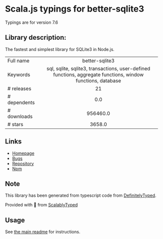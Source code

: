 
# Scala.js typings for better-sqlite3

Typings are for version 7.6

## Library description:
The fastest and simplest library for SQLite3 in Node.js.

|                    |                 |
| ------------------ | :-------------: |
| Full name          | better-sqlite3 |
| Keywords           | sql, sqlite, sqlite3, transactions, user-defined functions, aggregate functions, window functions, database |
| # releases         | 21 |
| # dependents       | 0.0 |
| # downloads        | 956460.0 |
| # stars            | 3658.0 |

## Links
- [Homepage](http://github.com/WiseLibs/better-sqlite3)
- [Bugs](https://github.com/WiseLibs/better-sqlite3/issues)
- [Repository](https://github.com/WiseLibs/better-sqlite3)
- [Npm](https://www.npmjs.com/package/better-sqlite3)
    


## Note
This library has been generated from typescript code from [DefinitelyTyped](https://definitelytyped.org).

Provided with :purple_heart: from [ScalablyTyped](https://github.com/oyvindberg/ScalablyTyped)

## Usage
See [the main readme](../../readme.md) for instructions.


